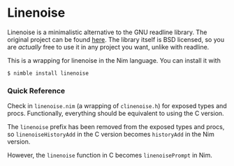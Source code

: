 # Linenoise

Linenoise is a minimalistic alternative to the GNU readline library. The
original project can be found [here](https://github.com/antirez/linenoise). The
library itself is BSD licensed, so you are *actually* free to use it in any
project you want, unlike with readline.

This is a wrapping for linenoise in the Nim language. You can install it with

    $ nimble install linenoise

### Quick Reference

Check in `linenoise.nim` (a wrapping of `clinenoise.h`) for exposed types and
procs. Functionally, everything should be equivalent to using the C version.

The `linenoise` prefix has been removed from the exposed types and procs, so
`linenoiseHistoryAdd` in the C version becomes `historyAdd` in the Nim version.

However, the `linenoise` function in C becomes `linenoisePrompt` in Nim.
